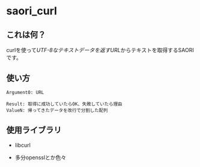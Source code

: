 # saori\_curl

## これは何？

curlを使って*UTF-8なテキストデータを返すURL*からテキストを取得するSAORIです。

## 使い方

```
Argument0: URL

Result: 取得に成功していたらOK、失敗していたら理由
ValueN: 帰ってきたデータを改行で分割した配列
```
## 使用ライブラリ

- libcurl

- 多分opensslとか色々
